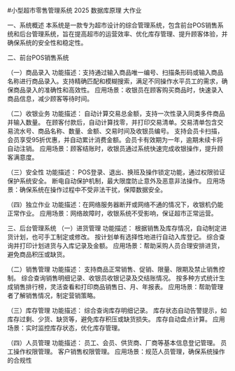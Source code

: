 #小型超市零售管理系统
2025 数据库原理 大作业

一、系统概述
本系统是一款专为超市设计的综合管理系统，包含前台POS销售系统和后台管理系统，旨在提高超市的运营效率、优化库存管理、提升顾客体验，并确保系统的安全性和稳定性。


二、前台POS销售系统

（一）商品录入
功能描述：支持通过输入商品唯一编号、扫描条形码或输入商品名称进行商品录入。支持精确匹配和模糊搜索，满足不同操作水平员工的需求，确保商品录入的准确性和高效性。
应用场景：收银员在顾客购买商品时，快速录入商品信息，减少顾客等待时间。

（二）收银业务
功能描述：
自动计算交易总金额，支持一次性录入同类多件商品并输入数量。
在顾客付款后，自动计算找零，并打印交易清单。交易清单包含交易流水号、商品名称、数量、金额、交易时间及收银员编号。
支持会员卡扫描，会员享受95折优惠，并自动累计消费金额。会员卡有效期为一年，逾期未续卡将自动注销。
应用场景：顾客结账时，收银员通过系统快速完成收银操作，提升顾客满意度。

（三）安全性
功能描述：
POS登录、退出、换班及操作锁定功能，通过权限验证保护系统安全。
断电自动保护机制，最大限度防止意外及恶意非法操作。
应用场景：确保系统在操作过程中不受非法干扰，保障数据安全。

（四）独立作业
功能描述：在网络服务器断开或网络不通的情况下，收银机仍能正常作业。
应用场景：网络故障时，收银系统不受影响，保证超市正常运营。


三、后台管理系统
（一）进货管理
功能描述：
根据销售及库存情况，自动制定进货计划，也可手工制定或修改。
按计划单有选择性地进行自动入库登记。
综合查询并打印计划进货与入库记录及金额。
应用场景：帮助采购人员合理安排进货，避免商品积压或缺货。

（二）销售管理
功能描述：
支持商品正常销售、促销、限量、限期及禁止销售控制。
综合查询销售明细记录、收银员收银记录及交结账情况。
按多种方式统计生成销售排行榜，灵活查看和打印商品销售日、月、年报表。
应用场景：帮助管理者了解销售情况，制定营销策略。

（三）库存管理
功能描述：
综合查询库存明细记录。
库存状态自动告警提示，如库存过剩、少货、缺货等，避免库存积压或缺货损失。
库存自动盘点计算。
应用场景：实时监控库存状态，优化库存管理。

（四）人员管理
功能描述：
员工、会员、供货商、厂商等基本信息登记管理。
员工操作权限管理。
客户销售权限管理。
应用场景：规范人员管理，确保系统操作的合规性

